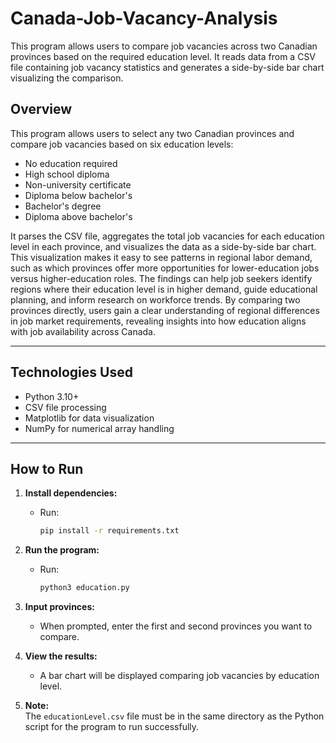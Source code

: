 # Canada-Job-Vacancy-Analysis
This program allows users to compare job vacancies across two Canadian provinces based on the required education level. It reads data from a CSV file containing job vacancy statistics and generates a side-by-side bar chart visualizing the comparison.



## Overview

This program allows users to select any two Canadian provinces and compare job vacancies based on six education levels: 
- No education required  
- High school diploma  
- Non-university certificate  
- Diploma below bachelor's  
- Bachelor's degree  
- Diploma above bachelor's  

It parses the CSV file, aggregates the total job vacancies for each education level in each province, and visualizes the data as a side-by-side bar chart. This visualization makes it easy to see patterns in regional labor demand, such as which provinces offer more opportunities for lower-education jobs versus higher-education roles. The findings can help job seekers identify regions where their education level is in higher demand, guide educational planning, and inform research on workforce trends. By comparing two provinces directly, users gain a clear understanding of regional differences in job market requirements, revealing insights into how education aligns with job availability across Canada.



---

## Technologies Used

- Python 3.10+  
- CSV file processing  
- Matplotlib for data visualization  
- NumPy for numerical array handling  

---

## How to Run

1. **Install dependencies:**
   - Run:
     ```bash
     pip install -r requirements.txt
     ```

2. **Run the program:**
   - Run:
     ```bash
     python3 education.py
     ```

3. **Input provinces:**
   - When prompted, enter the first and second provinces you want to compare.

4. **View the results:**
   - A bar chart will be displayed comparing job vacancies by education level.

5. **Note:**  
   The `educationLevel.csv` file must be in the same directory as the Python script for the program to run successfully.
